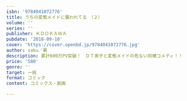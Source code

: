 ```yaml
---
isbn: '9784041072776'
title: うちの変態メイドに襲われてる　（２）
volume: ''
series: ''
publisher: ＫＤＯＫＡＷＡ
pubdate: '2018-09-10'
cover: 'https://cover.openbd.jp/9784041072776.jpg'
author: saku／著
description: 累計600万PV突破！　ＤＴ男子と変態メイドの危ない同棲コメディ！！
price: '580'
genre: ''
target: 一般
format: コミック
content: コミックス・劇画

---
```

